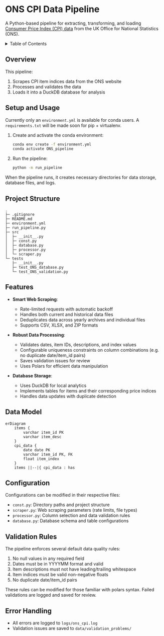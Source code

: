 # ONS CPI Data Pipeline

A Python-based pipeline for extracting, transforming, and loading [Consumer Price Index (CPI) data](https://www.ons.gov.uk/economy/inflationandpriceindices/datasets/consumerpriceindicescpiandretailpricesindexrpiitemindicesandpricequotes) from the UK Office for National Statistics (ONS).

<!-- TABLE OF CONTENTS -->
<details>
  <summary>Table of Contents</summary>
  <ol>
    <li>
      <a href="#overview">Overview</a>
    </li>
    <li>
      <a href="#setup-and-usage">Setup and Usage</a>
    </li>
    <li>
      <a href="#project-structure">Project Structure</a>
    </li>
    <li>
      <a href="#features">Features</a>
    </li>
    <li>
      <a href="#data-model">Data Model</a>
    </li>
    <li>
      <a href="#configuration">Configuration</a>
    </li>
    <li>
      <a href="#validation-rules">Validation Rules</a>
    </li>
    <li>
      <a href="#error-handling">Error Handling</a>
    </li>
  </ol>
</details>

## Overview

This pipeline:
1. Scrapes CPI item indices data from the ONS website
2. Processes and validates the data
3. Loads it into a DuckDB database for analysis

## Setup and Usage

Currently only an `environment.yml` is available for conda users. A `requirements.txt` will be made soon for pip + virtualenv.

1. Create and activate the conda environment:
   ```bash
   conda env create -f environment.yml
   conda activate ONS_pipeline
   ```

2. Run the pipeline:
   ```bash
   python -m run_pipeline
   ```

When the pipeline runs, it creates necessary directories for data storage, database files, and logs.

## Project Structure

```
.
├─ .gitignore
├─ README.md
├─ environment.yml        
├─ run_pipeline.py            
├─ src
│  ├─ __init__.py
│  ├─ const.py
│  ├─ database.py
│  ├─ processor.py
│  └─ scraper.py
└─ tests
   ├─ __init__.py
   ├─ test_ONS_database.py
   └─ test_ONS_validation.py
```

## Features

- **Smart Web Scraping**: 
  - Rate-limited requests with automatic backoff
  - Handles both current and historical data files
  - Deduplicates data across yearly archives and individual files
  - Supports CSV, XLSX, and ZIP formats

- **Robust Data Processing**:
  - Validates dates, item IDs, descriptions, and index values
  - Configurable uniqueness constraints on column combinations (e.g. no duplicate date/item_id pairs)
  - Saves validation issues for review
  - Uses Polars for efficient data manipulation

- **Database Storage**:
  - Uses DuckDB for local analytics
  - Implements tables for items and their corresponding price indices
  - Handles data updates with duplicate detection

## Data Model

```mermaid
erDiagram
    items {
        varchar item_id PK
        varchar item_desc
    }
    cpi_data {
        date date PK
        varchar item_id PK, FK
        float item_index
    }
    items ||--|{ cpi_data : has
```

## Configuration

Configurations can be modified in their respective files:

- `const.py`: Directory paths and project structure
- `scraper.py`: Web scraping parameters (rate limits, file types)
- `processor.py`: Column selection and data validation rules
- `database.py`: Database schema and table configurations

## Validation Rules

The pipeline enforces several default data quality rules:

1. No null values in any required field
2. Dates must be in YYYYMM format and valid
3. Item descriptions must not have leading/trailing whitespace
4. Item indices must be valid non-negative floats
5. No duplicate date/item_id pairs

These rules can be modified for those familiar with polars syntax. Failed validations are logged and saved for review.

## Error Handling

- All errors are logged to `logs/ons_cpi.log`
- Validation issues are saved to `data/validation_problems/`
